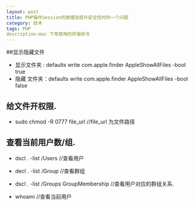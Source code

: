 ```yaml
---
layout: post
title: PHP操作Session的原理及提升安全性时的一个问题
category: 技术
tags: PHP
description:mac 下常使用的终端命令
---
```


##显示隐藏文件
* 显示文件夹  :  defaults write com.apple.finder AppleShowAllFiles -bool true 
* 隐藏 文件夹：defaults write com.apple.finder AppleShowAllFiles -bool false 

## 给文件开权限.
* sudo chmod -R 0777 file_url      //file_url  为文件路径

## 查看当前用户数/组.

* dscl . -list /Users		//查看用户

* decl . -list /Group 	//查看群组

* dscl . -list /Groups GroupMembership  //查看用户对应的群组关系.

* whoami 	//查看当前用户